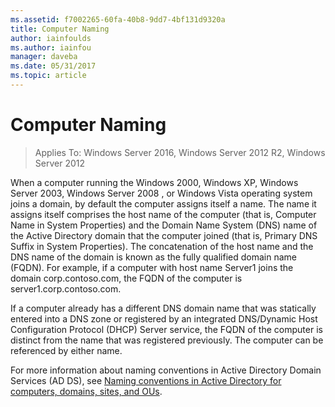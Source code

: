 ```yaml
---
ms.assetid: f7002265-60fa-40b8-9dd7-4bf131d9320a
title: Computer Naming
author: iainfoulds
ms.author: iainfou
manager: daveba
ms.date: 05/31/2017
ms.topic: article
---
```


# Computer Naming

> Applies To: Windows Server 2016, Windows Server 2012 R2, Windows Server 2012

When a computer running the Windows 2000, Windows XP, Windows Server 2003,  Windows Server 2008 , or Windows Vista operating system joins a domain, by default the computer assigns itself a name. The name it assigns itself comprises the host name of the computer (that is, Computer Name in System Properties) and the Domain Name System (DNS) name of the Active Directory domain that the computer joined (that is, Primary DNS Suffix in System Properties). The concatenation of the host name and the DNS name of the domain is known as the fully qualified domain name (FQDN). For example, if a computer with host name Server1 joins the domain corp.contoso.com, the FQDN of the computer is server1.corp.contoso.com.

If a computer already has a different DNS domain name that was statically entered into a DNS zone or registered by an integrated DNS/Dynamic Host Configuration Protocol (DHCP) Server service, the FQDN of the computer is distinct from the name that was registered previously. The computer can be referenced by either name.

For more information about naming conventions in Active Directory Domain Services (AD DS), see [Naming conventions in Active Directory for computers, domains, sites, and OUs](https://support.microsoft.com/help/909264/).

